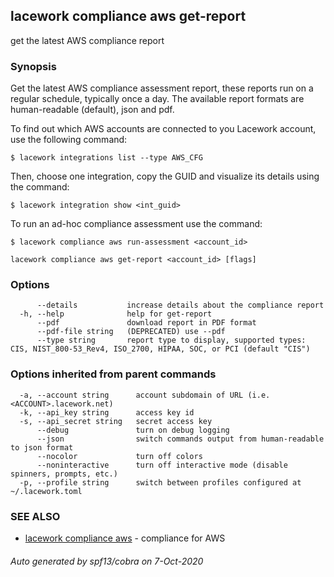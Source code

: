 ## lacework compliance aws get-report

get the latest AWS compliance report

### Synopsis

Get the latest AWS compliance assessment report, these reports run on a regular schedule,
typically once a day. The available report formats are human-readable (default), json and pdf.

To find out which AWS accounts are connected to you Lacework account, use the following command:

    $ lacework integrations list --type AWS_CFG

Then, choose one integration, copy the GUID and visualize its details using the command:

    $ lacework integration show <int_guid>

To run an ad-hoc compliance assessment use the command:

    $ lacework compliance aws run-assessment <account_id>


```
lacework compliance aws get-report <account_id> [flags]
```

### Options

```
      --details           increase details about the compliance report
  -h, --help              help for get-report
      --pdf               download report in PDF format
      --pdf-file string   (DEPRECATED) use --pdf
      --type string       report type to display, supported types: CIS, NIST_800-53_Rev4, ISO_2700, HIPAA, SOC, or PCI (default "CIS")
```

### Options inherited from parent commands

```
  -a, --account string      account subdomain of URL (i.e. <ACCOUNT>.lacework.net)
  -k, --api_key string      access key id
  -s, --api_secret string   secret access key
      --debug               turn on debug logging
      --json                switch commands output from human-readable to json format
      --nocolor             turn off colors
      --noninteractive      turn off interactive mode (disable spinners, prompts, etc.)
  -p, --profile string      switch between profiles configured at ~/.lacework.toml
```

### SEE ALSO

* [lacework compliance aws](lacework_compliance_aws.md)	 - compliance for AWS

###### Auto generated by spf13/cobra on 7-Oct-2020
